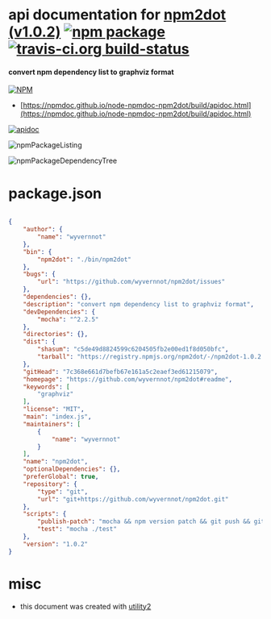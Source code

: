 # api documentation for  [npm2dot (v1.0.2)](https://github.com/wyvernnot/npm2dot#readme)  [![npm package](https://img.shields.io/npm/v/npmdoc-npm2dot.svg?style=flat-square)](https://www.npmjs.org/package/npmdoc-npm2dot) [![travis-ci.org build-status](https://api.travis-ci.org/npmdoc/node-npmdoc-npm2dot.svg)](https://travis-ci.org/npmdoc/node-npmdoc-npm2dot)
#### convert npm dependency list to graphviz format

[![NPM](https://nodei.co/npm/npm2dot.png?downloads=true&downloadRank=true&stars=true)](https://www.npmjs.com/package/npm2dot)

- [https://npmdoc.github.io/node-npmdoc-npm2dot/build/apidoc.html](https://npmdoc.github.io/node-npmdoc-npm2dot/build/apidoc.html)

[![apidoc](https://npmdoc.github.io/node-npmdoc-npm2dot/build/screenCapture.buildCi.browser.%252Ftmp%252Fbuild%252Fapidoc.html.png)](https://npmdoc.github.io/node-npmdoc-npm2dot/build/apidoc.html)

![npmPackageListing](https://npmdoc.github.io/node-npmdoc-npm2dot/build/screenCapture.npmPackageListing.svg)

![npmPackageDependencyTree](https://npmdoc.github.io/node-npmdoc-npm2dot/build/screenCapture.npmPackageDependencyTree.svg)



# package.json

```json

{
    "author": {
        "name": "wyvernnot"
    },
    "bin": {
        "npm2dot": "./bin/npm2dot"
    },
    "bugs": {
        "url": "https://github.com/wyvernnot/npm2dot/issues"
    },
    "dependencies": {},
    "description": "convert npm dependency list to graphviz format",
    "devDependencies": {
        "mocha": "^2.2.5"
    },
    "directories": {},
    "dist": {
        "shasum": "c5de49d8824599c6204505fb2e00ed1f8d050bfc",
        "tarball": "https://registry.npmjs.org/npm2dot/-/npm2dot-1.0.2.tgz"
    },
    "gitHead": "7c368e661d7befb67e161a5c2eaef3ed61215079",
    "homepage": "https://github.com/wyvernnot/npm2dot#readme",
    "keywords": [
        "graphviz"
    ],
    "license": "MIT",
    "main": "index.js",
    "maintainers": [
        {
            "name": "wyvernnot"
        }
    ],
    "name": "npm2dot",
    "optionalDependencies": {},
    "preferGlobal": true,
    "repository": {
        "type": "git",
        "url": "git+https://github.com/wyvernnot/npm2dot.git"
    },
    "scripts": {
        "publish-patch": "mocha && npm version patch && git push && git push --tags && npm publish",
        "test": "mocha ./test"
    },
    "version": "1.0.2"
}
```



# misc
- this document was created with [utility2](https://github.com/kaizhu256/node-utility2)
